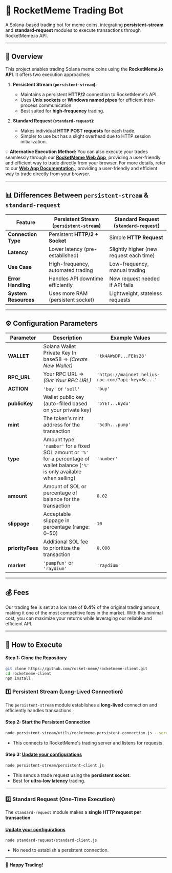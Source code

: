 # 🚀 RocketMeme Trading Bot

A Solana-based trading bot for meme coins, integrating **persistent-stream** and **standard-request** modules to execute transactions through RocketMeme.io API.

---

## 📌 Overview

This project enables trading Solana meme coins using the **RocketMeme.io API**. It offers two execution approaches:

1. **Persistent Stream (****`persistent-stream`****)**:

   - Maintains a persistent **HTTP/2** connection to RocketMeme's API.
   - Uses **Unix sockets** or **Windows named pipes** for efficient inter-process communication.
   - Best suited for **high-frequency** trading.

2. **Standard Request (****`standard-request`****)**:

   - Makes individual **HTTP POST requests** for each trade.
   - Simpler to use but has a slight overhead due to HTTP session initialization.

💡 **Alternative Execution Method:** You can also execute your trades seamlessly through our **[RocketMeme Web App](https://app.rocketmeme.io/)**, providing a user-friendly and efficient way to trade directly from your browser. For more details, refer to our **[Web App Documentation](https://rocketmeme.io/docs)**., providing a user-friendly and efficient way to trade directly from your browser.

---

## 📊 Differences Between `persistent-stream` & `standard-request`

| Feature              | Persistent Stream (`persistent-stream`) | Standard Request (`standard-request`)   |
| -------------------- | --------------------------------------- | --------------------------------------- |
| **Connection Type**  | Persistent **HTTP/2 + Socket**          | Simple **HTTP Request**                 |
| **Latency**          | Lower latency (pre-established)         | Slightly higher (new request each time) |
| **Use Case**         | High-frequency, automated trading       | Low-frequency, manual trading           |
| **Error Handling**   | Handles API downtime efficiently        | New request needed if API fails         |
| **System Resources** | Uses more RAM (persistent socket)       | Lightweight, stateless requests         |

---

## ⚙️ Configuration Parameters

| Parameter   | Description | Example Values |
|------------|-------------|---------------|
| **WALLET** | Solana Wallet Private Key In base58 ⇒ *(Create New Wallet)* | `'tk4AWsDP...FEks28'` |
| **RPC_URL** | Your RPC URL ⇒ *(Get Your RPC URL)* | `'https://mainnet.helius-rpc.com/?api-key=8c...'` |
| **ACTION** | `'buy'` or `'sell'` | `'buy'` |
| **publicKey** | Wallet public key (auto-filled based on your private key) | `'5YET...6ydu'` |
| **mint** | The token's mint address for the transaction | `'5c3h...pump'` |
| **type** | Amount type: `'number'` for a fixed SOL amount or `'%'` for a percentage of wallet balance (`'%'` is only available when selling) | `'number'` |
| **amount** | Amount of SOL or percentage of balance for the transaction | `0.02` |
| **slippage** | Acceptable slippage in percentage (range: 0–50) | `10` |
| **priorityFees** | Additional SOL fee to prioritize the transaction | `0.008` |
| **market** | `'pumpfun'` or `'raydium'` | `'raydium'` |

---

## 💰 Fees

Our trading fee is set at a low rate of **0.4%** of the original trading amount, making it one of the most competitive fees in the market. With this minimal cost, you can maximize your returns while leveraging our reliable and efficient API.

---

## 🚀 How to Execute

#### **Step 1: Clone the Repository**
```sh
git clone https://github.com/rocket-meme/rocketmeme-client.git
cd rocketmeme-client
npm install
```

### 1️⃣ Persistent Stream (Long-Lived Connection)

The `persistent-stream` module establishes a **long-lived** connection and efficiently handles transactions.

#### **Step 2: Start the Persistent Connection**
```sh
node persistent-stream/utils/rocketmeme-persistent-connection.js --server https://trade.rocketmeme.io
```

- This connects to RocketMeme's trading server and listens for requests.

#### **Step 3: [Update your configurations](#️-configuration-parameters)**
```sh
node persistent-stream/persistent-client.js
```

- This sends a trade request using the **persistent socket**.
- Best for **ultra-low latency** trading.

---

### 2️⃣ Standard Request (One-Time Execution)

The `standard-request` module makes a **single HTTP request per transaction**.

#### **[Update your configurations](#️-configuration-parameters)**
```sh
node standard-request/standard-client.js
```

- No need to establish a persistent connection.

---

🚀 **Happy Trading!**

